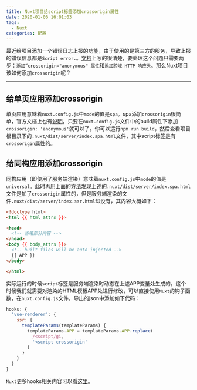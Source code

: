 ```yaml
---
title: Nuxt项目给script标签添加crossorigin属性
date: 2020-01-06 16:01:03
tags:
  - Nuxt
categories: 配置
---
```


最近给项目添加一个错误日志上报的功能，由于使用的是第三方的服务，导致上报的错误信息都是`Script error.`。[文档](https://help.aliyun.com/knowledge_detail/88579.html?spm=5176.13394938.0.0.4ef27294Z7EriM)上写的很清楚，要处理这个问题只需要两步：`添加“crossorigin="anonymous" 属性`和`添加跨域 HTTP 响应头`。那么Nuxt项目该如何添加`crossorigin`呢？

----

## 给单页应用添加crossorigin ##

单页应用意味着`nuxt.config.js`中`mode`的值是`spa`。spa添加`crossorigin`很简单，官方文档上也有[说明](https://zh.nuxtjs.org/api/configuration-build/#crossorigin)，只要在`nuxt.config.js`文件中的build属性下添加`crossorigin: 'anonymous'`就可以了。你可以运行`npm run build`，然后查看项目根目录下的`.nuxt/dist/server/index.spa.html`文件，其中script标签是有`crossorigin`属性的。

## 给同构应用添加crossorigin ##

同构应用（即使用了服务端渲染）意味着`nuxt.config.js`中`mode`的值是`universal`。此时再用上面的方法发现上述的`.nuxt/dist/server/index.spa.html`文件是加了`crossorigin`属性的，但是服务端渲染的文件`.nuxt/dist/server/index.ssr.html`却没有，其内容大概如下：

```HTML
<!doctype html>
<html {{ html_attrs }}>

<head>
  <!-- 省略部分内容 -->
</head>
<body {{ body_attrs }}>
  <!-- built files will be auto injected -->
  {{ APP }}
</body>

</html>
```

实际运行的时候`script`标签是服务端渲染时动态在上述APP变量处生成的，这个时候我们就需要对渲染的HTML模板APP处进行修改，可以直接使用`Nuxt`的钩子函数，在`nuxt.config.js`文件，导出的json中添加如下代码：

```JavaScript
hooks: {
  'vue-renderer': {
    ssr: {
      templateParams(templateParams) {
        templateParams.APP = templateParams.APP.replace(
          /<script/gi,
          '<script crossorigin'
        )
      }
    }
  }
}
```

`Nuxt`更多hooks相关内容可以看[这里](https://zh.nuxtjs.org/api/configuration-hooks/#hooks-%E5%B1%9E%E6%80%A7)。
